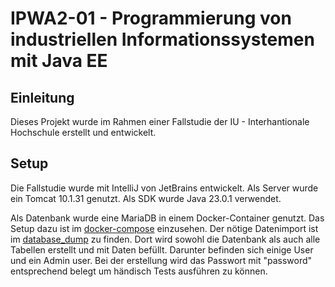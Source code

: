 # IPWA2-01 - Programmierung von industriellen Informationssystemen mit Java EE

## Einleitung

Dieses Projekt wurde im Rahmen einer Fallstudie der IU - Interhantionale Hochschule erstellt und entwickelt.

## Setup

Die Fallstudie wurde mit IntelliJ von JetBrains entwickelt. Als Server wurde ein Tomcat 10.1.31 genutzt. Als SDK wurde Java
23.0.1 verwendet.

Als Datenbank wurde eine MariaDB in einem Docker-Container genutzt. Das Setup dazu ist
im [docker-compose](docker-compose.yaml) einzusehen. Der nötige Datenimport ist im [database_dump](database_dump.sql) zu
finden. Dort wird sowohl die Datenbank als auch alle Tabellen erstellt und mit Daten befüllt. Darunter befinden sich
einige User und ein Admin user. Bei der erstellung wird das Passwort mit "password" entsprechend belegt um händisch
Tests ausführen zu können.